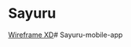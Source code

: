 # Sayuru

[Wireframe XD](https://xd.adobe.com/view/10171e92-f07b-4e85-b048-bcbeb1b39bd0-4544/)# Sayuru-mobile-app
